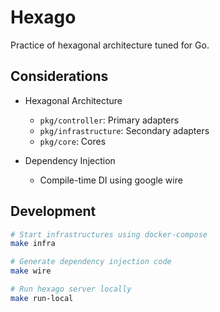 # Hexago

Practice of hexagonal architecture tuned for Go.

## Considerations

- Hexagonal Architecture
  + `pkg/controller`: Primary adapters
  + `pkg/infrastructure`: Secondary adapters
  + `pkg/core`: Cores

- Dependency Injection
  + Compile-time DI using google wire

## Development

```bash
# Start infrastructures using docker-compose
make infra
```

```bash
# Generate dependency injection code
make wire
```

```bash
# Run hexago server locally
make run-local
```
